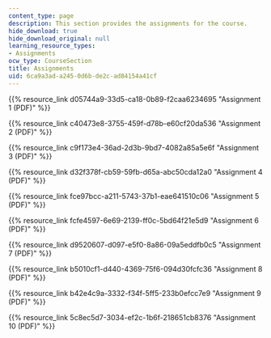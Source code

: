 ```yaml
---
content_type: page
description: This section provides the assignments for the course.
hide_download: true
hide_download_original: null
learning_resource_types:
- Assignments
ocw_type: CourseSection
title: Assignments
uid: 6ca9a3ad-a245-0d6b-de2c-ad84154a41cf
---
```


{{% resource_link d05744a9-33d5-ca18-0b89-f2caa6234695 "Assignment 1 (PDF)" %}}

{{% resource_link c40473e8-3755-459f-d78b-e60cf20da536 "Assignment 2 (PDF)" %}}

{{% resource_link c9f173e4-36ad-2d3b-9bd7-4082a85a5e6f "Assignment 3 (PDF)" %}}

{{% resource_link d32f378f-cb59-59fb-d65a-abc50cda12a0 "Assignment 4 (PDF)" %}}

{{% resource_link fce97bcc-a211-5743-37b1-eae641510c06 "Assignment 5 (PDF)" %}}

{{% resource_link fcfe4597-6e69-2139-ff0c-5bd64f21e5d9 "Assignment 6 (PDF)" %}}

{{% resource_link d9520607-d097-e5f0-8a86-09a5eddfb0c5 "Assignment 7 (PDF)" %}}

{{% resource_link b5010cf1-d440-4369-75f6-094d30fcfc36 "Assignment 8 (PDF)" %}}

{{% resource_link b42e4c9a-3332-f34f-5ff5-233b0efcc7e9 "Assignment 9 (PDF)" %}}

{{% resource_link 5c8ec5d7-3034-ef2c-1b6f-218651cb8376 "Assignment 10 (PDF)" %}}